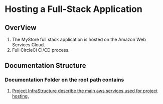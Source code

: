 # Hosting a Full-Stack Application

## OverView
1. The MyStore full stack application is hosted on the Amazon Web Services Cloud.
2. Full CircleCi CI/CD process.

## Documentation Structure
### Documentation Folder on the root path contains

1. [Project InfraStructure describe the main aws services used for project hosting.](https://github.com/BorsaDaily/nd0067-c4-deployment-process-project-starter/blob/master/Documentations/InfraStructure.md)

